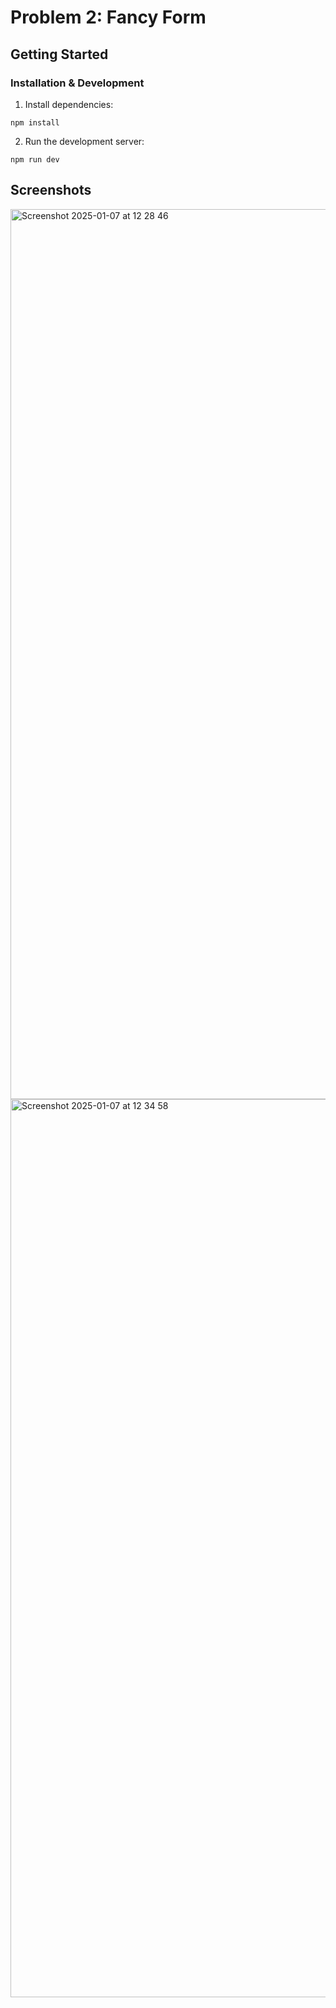 # Problem 2: Fancy Form

## Getting Started

### Installation & Development

1. Install dependencies:
```
npm install
```

2. Run the development server:
```
npm run dev
```

## Screenshots
<img width="1424" alt="Screenshot 2025-01-07 at 12 28 46" src="https://github.com/user-attachments/assets/2c23a97b-ac40-43e9-a977-6e250f2ab28a" />
<img width="1437" alt="Screenshot 2025-01-07 at 12 34 58" src="https://github.com/user-attachments/assets/6d3d86b7-d912-417c-a161-92cd38659df2" />
